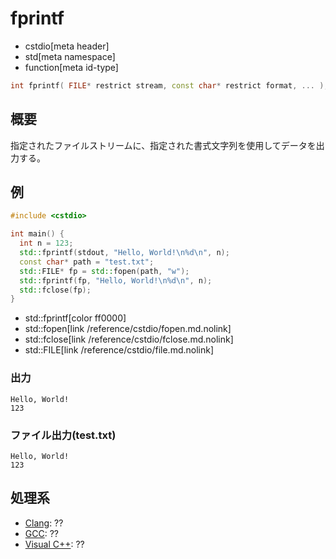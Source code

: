 # fprintf
* cstdio[meta header]
* std[meta namespace]
* function[meta id-type]

```cpp
int fprintf( FILE* restrict stream, const char* restrict format, ... );
```

## 概要
指定されたファイルストリームに、指定された書式文字列を使用してデータを出力する。

## 例
```cpp example
#include <cstdio>

int main() {
  int n = 123;
  std::fprintf(stdout, "Hello, World!\n%d\n", n);
  const char* path = "test.txt";
  std::FILE* fp = std::fopen(path, "w");
  std::fprintf(fp, "Hello, World!\n%d\n", n);
  std::fclose(fp);
}
```
* std::fprintf[color ff0000]
* std::fopen[link /reference/cstdio/fopen.md.nolink]
* std::fclose[link /reference/cstdio/fclose.md.nolink]
* std::FILE[link /reference/cstdio/file.md.nolink]
### 出力
```
Hello, World!
123
```

### ファイル出力(test.txt)
```
Hello, World!
123
```

## 処理系
- [Clang](/implementation.md#clang): ??
- [GCC](/implementation.md#gcc): ??
- [Visual C++](/implementation.md#visual_cpp): ??
